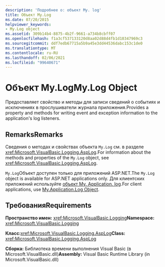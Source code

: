 ```yaml
---
description: 'Подробнее о: объект My. log'
title: Объект My.Log
ms.date: 07/20/2015
helpviewer_keywords:
- My.Log object
ms.assetid: 309b14b4-8875-4b2f-9661-a734b8cbff07
ms.openlocfilehash: f1a3cf537133120d8aa02d88d4fb1d10347969c3
ms.sourcegitcommit: ddf7edb67715a5b9a45e3dd44536dabc153c1de0
ms.translationtype: MT
ms.contentlocale: ru-RU
ms.lasthandoff: 02/06/2021
ms.locfileid: "99640671"
---
```

# <a name="mylog-object"></a><span data-ttu-id="6052d-103">Объект My.Log</span><span class="sxs-lookup"><span data-stu-id="6052d-103">My.Log Object</span></span>

<span data-ttu-id="6052d-104">Предоставляет свойство и методы для записи сведений о событиях и исключениях в прослушиватели журнала приложения.</span><span class="sxs-lookup"><span data-stu-id="6052d-104">Provides a property and methods for writing event and exception information to the application's log listeners.</span></span>  
  
## <a name="remarks"></a><span data-ttu-id="6052d-105">Remarks</span><span class="sxs-lookup"><span data-stu-id="6052d-105">Remarks</span></span>  

 <span data-ttu-id="6052d-106">Сведения о методах и свойствах объекта `My.Log` см. в разделе <xref:Microsoft.VisualBasic.Logging.AspLog>.</span><span class="sxs-lookup"><span data-stu-id="6052d-106">For information about the methods and properties of the `My.Log` object, see <xref:Microsoft.VisualBasic.Logging.AspLog>.</span></span>  
  
 <span data-ttu-id="6052d-107">`My.Log`Объект доступен только для приложений ASP.NET.</span><span class="sxs-lookup"><span data-stu-id="6052d-107">The `My.Log` object is available for ASP.NET applications only.</span></span> <span data-ttu-id="6052d-108">Для клиентских приложений используйте [объект My. Application. log](my-application-log-object.md).</span><span class="sxs-lookup"><span data-stu-id="6052d-108">For client applications, use [My.Application.Log Object](my-application-log-object.md).</span></span>  
  
## <a name="requirements"></a><span data-ttu-id="6052d-109">Требования</span><span class="sxs-lookup"><span data-stu-id="6052d-109">Requirements</span></span>  

 <span data-ttu-id="6052d-110">**Пространство имен:** <xref:Microsoft.VisualBasic.Logging></span><span class="sxs-lookup"><span data-stu-id="6052d-110">**Namespace:** <xref:Microsoft.VisualBasic.Logging></span></span>  
  
 <span data-ttu-id="6052d-111">**Класс:**<xref:Microsoft.VisualBasic.Logging.AspLog></span><span class="sxs-lookup"><span data-stu-id="6052d-111">**Class:** <xref:Microsoft.VisualBasic.Logging.AspLog></span></span>  
  
 <span data-ttu-id="6052d-112">**Сборка:** Библиотека времени выполнения Visual Basic (в Microsoft.VisualBasic.dll)</span><span class="sxs-lookup"><span data-stu-id="6052d-112">**Assembly:** Visual Basic Runtime Library (in Microsoft.VisualBasic.dll)</span></span>
